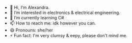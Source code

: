- 👋 Hi, I’m Alexandra.
- 👀 I’m interested in electronics & electrical engineering.
- 🌱 I’m currently learning C#
- 📫 How to reach me: idk however you can.
- 😄 Pronouns: she/her
- ⚡ Fun fact: I'm very clumsy & eepy, please don't mind me.

<!---
QOTF-Alexi/QOTF-Alexi is a ✨ special ✨ repository because its `README.md` (this file) appears on your GitHub profile.
You can click the Preview link to take a look at your changes.
--->
